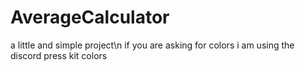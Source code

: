 # AverageCalculator

a little and simple project\n
if you are asking for colors i am using the discord press kit colors 
